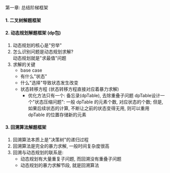 第一章: 总结阶梯框架

#### 1. 二叉树解题框架
#### 2. 动态规划解题框架 (dp包)
1. 动态规划的核心是"穷举"
2. 怎么识别问题是动态规划求解?  
   动态规划就是"求最值"问题
3. 求解的关键
   * base case
   * 有什么"状态"
   * 什么"选择"导致状态发生改变
   * 状态转移方程 (状态转移方程直接对应着暴力求解)
      * 优化方法只有一个: 备忘录(dpTable), 去除重叠子问题
       dpTable设计一个"状态压缩问题": 一般 dpTable 的元素个数, 对应状态的个数; 但是, 如果后续状态的计算, 不断让之前的状态变得无用, 则可以重用 dpTable 的位置存储新的元素

#### 3. 回溯算法解题框架
1. 回溯算法本质上是"决策树"的递归过程
2. 回溯算法是完全的暴力求解, 一般时间复杂度很高
3. 回溯与动态规划的联系是: 
   * 动态规划有大量重复子问题, 而回溯没有重叠子问题
   * 动态规划的暴力求解节段, 就是回溯算法
